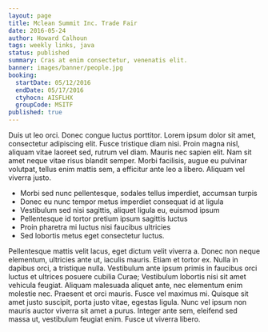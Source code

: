 ```yaml
---
layout: page
title: Mclean Summit Inc. Trade Fair
date: 2016-05-24
author: Howard Calhoun
tags: weekly links, java
status: published
summary: Cras at enim consectetur, venenatis elit.
banner: images/banner/people.jpg
booking:
  startDate: 05/12/2016
  endDate: 05/17/2016
  ctyhocn: AISFLHX
  groupCode: MSITF
published: true
---
```

Duis ut leo orci. Donec congue luctus porttitor. Lorem ipsum dolor sit amet, consectetur adipiscing elit. Fusce tristique diam nisi. Proin magna nisl, aliquam vitae laoreet sed, rutrum vel diam. Mauris nec sapien elit. Nam sit amet neque vitae risus blandit semper. Morbi facilisis, augue eu pulvinar volutpat, tellus enim mattis sem, a efficitur ante leo a libero. Aliquam vel viverra justo.

* Morbi sed nunc pellentesque, sodales tellus imperdiet, accumsan turpis
* Donec eu nunc tempor metus imperdiet consequat id at ligula
* Vestibulum sed nisi sagittis, aliquet ligula eu, euismod ipsum
* Pellentesque id tortor pretium ipsum sagittis luctus
* Proin pharetra mi luctus nisi faucibus ultricies
* Sed lobortis metus eget consectetur luctus.

Pellentesque mattis velit lacus, eget dictum velit viverra a. Donec non neque elementum, ultricies ante ut, iaculis mauris. Etiam et tortor ex. Nulla in dapibus orci, a tristique nulla. Vestibulum ante ipsum primis in faucibus orci luctus et ultrices posuere cubilia Curae; Vestibulum lobortis nisi sit amet vehicula feugiat. Aliquam malesuada aliquet ante, nec elementum enim molestie nec. Praesent et orci mauris. Fusce vel maximus mi. Quisque sit amet justo suscipit, porta justo vitae, egestas ligula. Nunc vel ipsum non mauris auctor viverra sit amet a purus. Integer ante sem, eleifend sed massa ut, vestibulum feugiat enim. Fusce ut viverra libero.
